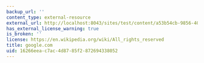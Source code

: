 ```yaml
---
backup_url: ''
content_type: external-resource
external_url: http://localhost:8043/sites/test/content/a53b54cb-9856-4031-a771-614111096260/?ocw_resource_link_uuid=a53b54cb-9856-4031-a771-614111096260&ocw_resource_link_suffix=
has_external_license_warning: true
is_broken: ''
license: https://en.wikipedia.org/wiki/All_rights_reserved
title: google.com
uid: 16266eea-c7ac-4d87-85f2-872694338052
---
```

